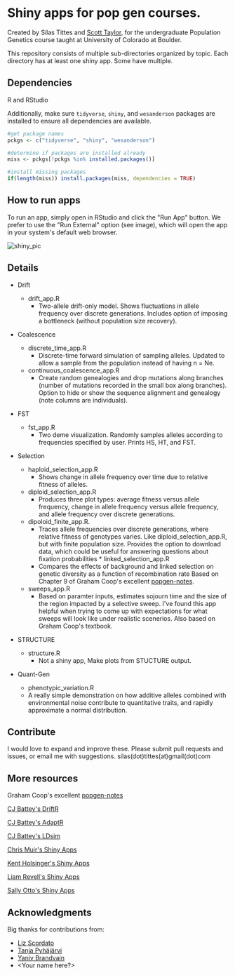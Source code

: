 Shiny apps for pop gen courses. 
======================================

Created by Silas Tittes and [Scott Taylor](https://www.colorado.edu/lab/taylor/), for the undergraduate Population Genetics
course taught at University of Colorado at Boulder. 
 
This repository consists of multiple sub-directories organized by topic.
Each directory has at least one shiny app.
Some have multiple. 

Dependencies
-----------

R and RStudio

Additionally, make sure `tidyverse`, `shiny`, and `wesanderson` packages are installed to ensure all dependencies are available.

```r
#get package names
pckgs <- c("tidyverse", "shiny", "wesanderson")

#determine if packages are installed already
miss <- pckgs[!pckgs %in% installed.packages()]

#install missing packages
if(length(miss)) install.packages(miss, dependencies = TRUE)
```

How to run apps
---------------

To run an app, simply open in RStudio and click the "Run App" button.
We prefer to use the "Run External" option (see image), which will open the app in your system's default web browser.

![shiny_pic](shiny_run_pic.png)


Details
-------

* Drift
  * drift_app.R
    * Two-allele drift-only model.
      Shows fluctuations in allele frequency over discrete generations.
      Includes option of imposing a bottleneck (without population size recovery).


* Coalescence
  * discrete_time_app.R
    * Discrete-time forward simulation of sampling alleles.
      Updated to allow a sample from the population instead of having n = Ne.
  * continuous_coalescence_app.R
    * Create random genealogies and drop mutations along branches (number of mutations recorded in the small box along branches).
      Option to hide or show the sequence alignment and genealogy (note columns are individuals). 

* FST
  * fst_app.R
    * Two deme visualization.
      Randomly samples alleles according to frequencies specified by user.
      Prints HS, HT, and FST. 


* Selection
  * haploid_selection_app.R
    * Shows change in allele frequency over time due to relative fitness of alleles.
  * diploid_selection_app.R
    * Produces three plot types: average fitness versus allele frequency, 
      change in allele frequency versus allele frequency, and allele frequency over discrete generations.
  * dipoloid_finite_app.R.
    * Traces allele frequencies over discrete generations, where relative fitness of genotypes varies.
      Like diploid_selection_app.R, but with finite population size.
      Provides the option to download data, which could be useful for answering questions about fixation probabilities  * linked_selection_app.R
    * Compares the effects of background and linked selection on genetic diversity as a function of recombination rate
      Based on Chapter 9 of Graham Coop's excellent [popgen-notes](https://github.com/cooplab/popgen-notes).
  * sweeps_app.R
    * Based on paramter inputs, estimates sojourn time and the size of the region impacted by a selective sweep. I've       found this app helpful when trying to come up with expectations for what sweeps will look like under realistic
      scenerios. 
      Also based on Graham Coop's textbook.

* STRUCTURE
  * structure.R
    * Not a shiny app, Make plots from STUCTURE output.

* Quant-Gen
  *  phenotypic_variation.R
    * A really simple demonstration on how additive alleles combined with environmental noise contribute to quantitative traits,
      and rapidly approximate a normal distribution.


Contribute
---------

I would love to expand and improve these. Please submit pull requests and issues, or email me with suggestions. 
silas(dot)tittes(at)gmail(dot)com


More resources
----------

Graham Coop's excellent [popgen-notes](https://github.com/cooplab/popgen-notes)

[CJ Battey's DriftR](https://cjbattey.shinyapps.io/driftR/)

[CJ Battey's AdaptR](https://cjbattey.shinyapps.io/adaptR/)

[CJ Battey's LDsim](https://cjbattey.shinyapps.io/LDsim/)

[Chris Muir's Shiny Apps](https://github.com/cdmuir/evolution-shiny)

[Kent Holsinger's Shiny Apps](https://kholsinger.github.io/PopGen-Shiny/)

[Liam Revell's Shiny Apps](http://www.phytools.org/PopGen/)

[Sally Otto's Shiny Apps](https://shiney.zoology.ubc.ca/otto/DiploidSelection/)


Acknowledgments
--------------

Big thanks for contributions from:
- [Liz Scordato](http://www.scordatolab.com/)
- [Tanja Pyhäjärvi](http://www.oulu.fi/pyhajarvilab/research)
- [Yaniv Brandvain](https://brandvainlab.wordpress.com/)
- \<Your name here?\>


